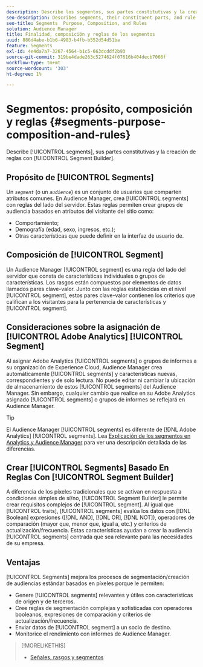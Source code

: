 ```yaml
---
description: Describe los segmentos, sus partes constitutivas y la creación de reglas con el Generador de segmentos.
seo-description: Describes segments, their constituent parts, and rule creation with Segment Builder.
seo-title: Segments  Purpose, Composition, and Rules
solution: Audience Manager
title: Finalidad, composición y reglas de los segmentos
uuid: 886d4abe-b1b6-4983-b4fb-b552d54d51ba
feature: Segments
exl-id: 4e4da7a7-3267-4564-b1c5-663dcddf2b93
source-git-commit: 319be4dade263c5274624f07616b404decb7066f
workflow-type: tm+mt
source-wordcount: '303'
ht-degree: 1%

---
```


# Segmentos: propósito, composición y reglas {#segments-purpose-composition-and-rules}

Describe [!UICONTROL segments], sus partes constitutivas y la creación de reglas con [!UICONTROL Segment Builder].

## Propósito de [!UICONTROL Segments]

Un *`segment`* (o un *`audience`*) es un conjunto de usuarios que comparten atributos comunes. En Audience Manager, crea [!UICONTROL segments] con reglas del lado del servidor. Estas reglas permiten crear grupos de audiencia basados en atributos del visitante del sitio como:

* Comportamiento;
* Demografía (edad, sexo, ingresos, etc.);
* Otras características que puede definir en la interfaz de usuario de.

## Composición de [!UICONTROL Segment]

Un Audience Manager [!UICONTROL segment] es una regla del lado del servidor que consta de características individuales o grupos de características. Los rasgos están compuestos por elementos de datos llamados pares clave-valor. Junto con las reglas establecidas en el nivel [!UICONTROL segment], estos pares clave-valor contienen los criterios que califican a los visitantes para la pertenencia de características y [!UICONTROL segment].

## Consideraciones sobre la asignación de [!UICONTROL Adobe Analytics] [!UICONTROL Segment]

Al asignar Adobe Analytics [!UICONTROL segments] o grupos de informes a su organización de Experience Cloud, Audience Manager crea automáticamente [!UICONTROL segments] y características nuevas, correspondientes y de solo lectura. No puede editar ni cambiar la ubicación de almacenamiento de estos [!UICONTROL segments] del Audience Manager. Sin embargo, cualquier cambio que realice en su Adobe Analytics asignado [!UICONTROL segments] o grupos de informes se reflejará en Audience Manager.

>[!TIP]
>
>El Audience Manager [!UICONTROL segments] es diferente de [!DNL Adobe Analytics] [!UICONTROL segments]. Lea [Explicación de los segmentos en Analytics y Audience Manager](https://experienceleague.adobe.com/docs/analytics/integration/audience-analytics/audience-analytics-workflow/aam-analytics-segments.html) para ver una descripción detallada de las diferencias.

## Crear [!UICONTROL Segments] Basado En Reglas Con [!UICONTROL Segment Builder]

A diferencia de los píxeles tradicionales que se activan en respuesta a condiciones simples de sí/no, [!UICONTROL Segment Builder] le permite crear requisitos complejos de [!UICONTROL segment]. Al igual que [!UICONTROL traits], [!UICONTROL segments] evalúa los datos con [!DNL Boolean] expresiones ([!DNL AND], [!DNL OR], [!DNL NOT]), operadores de comparación (mayor que, menor que, igual a, etc.) y criterios de actualización/frecuencia. Estas características ayudan a crear la audiencia [!UICONTROL segments] centrada que sea relevante para las necesidades de su empresa.

## Ventajas

[!UICONTROL Segments] mejora los procesos de segmentación/creación de audiencias estándar basados en píxeles porque le permiten:

* Genere [!UICONTROL segments] relevantes y útiles con características de origen y de terceros.
* Cree reglas de segmentación complejas y sofisticadas con operadores booleanos, expresiones de comparación y criterios de actualización/frecuencia.
* Enviar datos de [!UICONTROL segment] a un socio de destino.
* Monitorice el rendimiento con informes de Audience Manager.

>[!MORELIKETHIS]
>
>* [Señales, rasgos y segmentos](../../reference/signal-trait-segment.md)
